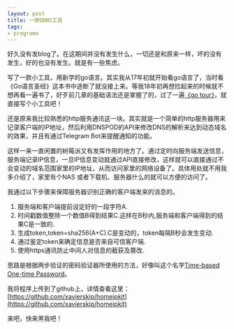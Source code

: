 ```yaml
---
layout: post
title: 一款DDNS工具
tags:
- programe
---
```


好久没有发blog了。在这期间并没有发生什么，一切还是和原来一样，坏的没有发生，好的也没有发生。就是有一些焦虑。

写了一款小工具，用新学的go语言。其实我从17年初就开始看go语言了，当时看《Go语言圣经》这本书中途断了就没接上来。等我18年初再想捡起来的时候就不想再看一遍书了，好歹前几章的基础语法还是掌握了的，过了一遍[《go tour》](https://tour.go-zh.org/)，就直接写个小工具吧！

还是原来我比较熟悉的http服务通讯这一块。其实就是一个简单的http服务器用来记录客户端的IP地址，然后利用DNSPOD的API来修改DNS的解析来达到动态域名的效果，并且有通过Telegram Bot来提醒通知的功能。

这样一来一直闲置的树莓派又有发挥作用的地方了。通过定时向服务端发送信息，服务端记录IP信息，一旦IP信息变动就通过API直接修改，这样就可以直接通过不会变动的域名范围家里的IP地址，从而访问家里的网络设备了。具体用处就不用我多介绍了，家里有个NAS 或者下载机、服务器什么的就可以方便的访问了。

我通过以下步骤来保障服务器识别正确的客户端发来的消息的。

1. 服务端和客户端提前设定好的一段字符A.
2. 时间戳数值整除一个数值B得到结果C.这样在B秒内,服务端和客户端得到的结果C是一致的.
3. 生成token,token=sha256(A+C).C是变动的，token每隔B秒会发生变动.
4. 通过鉴定token来确定信息是否来自可信客户端.
5. 使用https通讯防止中间人对信息的截获及篡改.

 思路是根据两步验证的密码验证器所使用的方法，好像叫这个名字[Time-based One-time Password](https://zh.wikipedia.org/wiki/%E5%9F%BA%E4%BA%8E%E6%97%B6%E9%97%B4%E7%9A%84%E4%B8%80%E6%AC%A1%E6%80%A7%E5%AF%86%E7%A0%81%E7%AE%97%E6%B3%95)。

我将程序上传到了github上，详情查看这里：[https://github.com/xavierskip/homeipkit](https://github.com/xavierskip/homeipkit)

来吧，快来黑我吧！